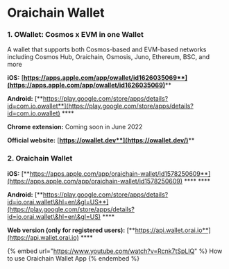 # Oraichain Wallet

### 1. OWallet: Cosmos x EVM in one Wallet

A wallet that supports both Cosmos-based and EVM-based networks including Cosmos Hub, Oraichain, Osmosis, Juno, Ethereum, BSC, and more

**iOS:** [**https://apps.apple.com/app/owallet/id1626035069**](https://apps.apple.com/app/owallet/id1626035069)****

**Android:** [**https://play.google.com/store/apps/details?id=com.io.owallet**](https://play.google.com/store/apps/details?id=com.io.owallet) ****&#x20;

**Chrome extension:** Coming soon in June 2022

**Official website:** [**https://owallet.dev**](https://owallet.dev/)****

### **2. Oraichain Wallet**

**iOS:** [**https://apps.apple.com/app/oraichain-wallet/id1578250609**](https://apps.apple.com/app/oraichain-wallet/id1578250609) **** \*\*\*\*

**Android:** [**https://play.google.com/store/apps/details?id=io.orai.wallet\&hl=en\&gl=US**](https://play.google.com/store/apps/details?id=io.orai.wallet\&hl=en\&gl=US) \*\*\*\*

**Web version (only for registered users):** [**https://api.wallet.orai.io**](https://api.wallet.orai.io) \*\*\*\*

{% embed url="https://www.youtube.com/watch?v=Rcnk7tSpLlQ" %}
How to use Oraichain Wallet App
{% endembed %}
